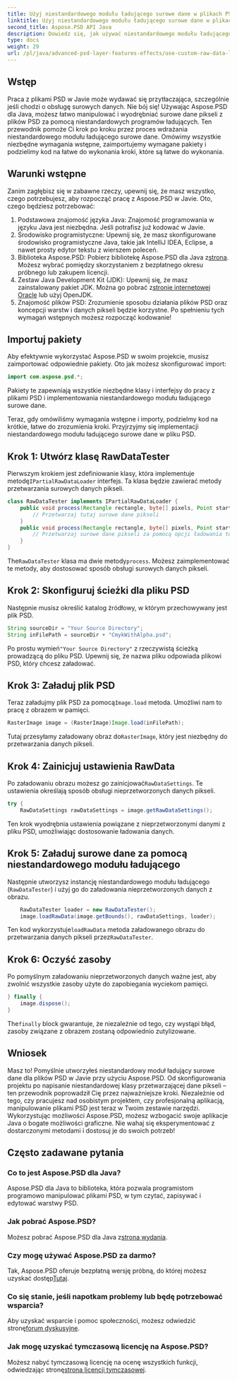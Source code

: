 ```yaml
---
title: Użyj niestandardowego modułu ładującego surowe dane w plikach PSD - Java
linktitle: Użyj niestandardowego modułu ładującego surowe dane w plikach PSD - Java
second_title: Aspose.PSD API Java
description: Dowiedz się, jak używać niestandardowego modułu ładującego surowe dane w plikach PSD w Javie! Ten przewodnik krok po kroku obejmuje wszystko, od konfiguracji po czyszczenie zasobów.
type: docs
weight: 29
url: /pl/java/advanced-psd-layer-features-effects/use-custom-raw-data-loader-psd-files/
---
```

## Wstęp
Praca z plikami PSD w Javie może wydawać się przytłaczająca, szczególnie jeśli chodzi o obsługę surowych danych. Nie bój się! Używając Aspose.PSD dla Java, możesz łatwo manipulować i wyodrębniać surowe dane pikseli z plików PSD za pomocą niestandardowych programów ładujących. Ten przewodnik pomoże Ci krok po kroku przez proces wdrażania niestandardowego modułu ładującego surowe dane. Omówimy wszystkie niezbędne wymagania wstępne, zaimportujemy wymagane pakiety i podzielimy kod na łatwe do wykonania kroki, które są łatwe do wykonania.
## Warunki wstępne
Zanim zagłębisz się w zabawne rzeczy, upewnij się, że masz wszystko, czego potrzebujesz, aby rozpocząć pracę z Aspose.PSD w Javie. Oto, czego będziesz potrzebować:
1. Podstawowa znajomość języka Java: Znajomość programowania w języku Java jest niezbędna. Jeśli potrafisz już kodować w Javie.
2. Środowisko programistyczne: Upewnij się, że masz skonfigurowane środowisko programistyczne Java, takie jak IntelliJ IDEA, Eclipse, a nawet prosty edytor tekstu z wierszem poleceń.
3.  Biblioteka Aspose.PSD: Pobierz bibliotekę Aspose.PSD dla Java z[strona](https://releases.aspose.com/psd/java/). Możesz wybrać pomiędzy skorzystaniem z bezpłatnego okresu próbnego lub zakupem licencji.
4. Zestaw Java Development Kit (JDK): Upewnij się, że masz zainstalowany pakiet JDK. Można go pobrać z[stronie internetowej Oracle](https://www.oracle.com/java/technologies/javase-jdk11-downloads.html) lub użyj OpenJDK.
5. Znajomość plików PSD: Zrozumienie sposobu działania plików PSD oraz koncepcji warstw i danych pikseli będzie korzystne.
Po spełnieniu tych wymagań wstępnych możesz rozpocząć kodowanie!

## Importuj pakiety
Aby efektywnie wykorzystać Aspose.PSD w swoim projekcie, musisz zaimportować odpowiednie pakiety. Oto jak możesz skonfigurować import:
```java
import com.aspose.psd.*;
```
Pakiety te zapewniają wszystkie niezbędne klasy i interfejsy do pracy z plikami PSD i implementowania niestandardowego modułu ładującego surowe dane.

Teraz, gdy omówiliśmy wymagania wstępne i importy, podzielmy kod na krótkie, łatwe do zrozumienia kroki. Przyjrzyjmy się implementacji niestandardowego modułu ładującego surowe dane w pliku PSD.
## Krok 1: Utwórz klasę RawDataTester
 Pierwszym krokiem jest zdefiniowanie klasy, która implementuje metodę`IPartialRawDataLoader` interfejs. Ta klasa będzie zawierać metody przetwarzania surowych danych pikseli.
```java
class RawDataTester implements IPartialRawDataLoader {
    public void process(Rectangle rectangle, byte[] pixels, Point start, Point end) {
        // Przetwarzaj tutaj surowe dane pikseli
    }
    public void process(Rectangle rectangle, byte[] pixels, Point start, Point end, LoadOptions loadOptions) {
        // Przetwarzaj surowe dane pikseli za pomocą opcji ładowania tutaj
    }
}
```
 The`RawDataTester` klasa ma dwie metody`process`. Możesz zaimplementować te metody, aby dostosować sposób obsługi surowych danych pikseli. 
## Krok 2: Skonfiguruj ścieżki dla pliku PSD
Następnie musisz określić katalog źródłowy, w którym przechowywany jest plik PSD.
```java
String sourceDir = "Your Source Directory";
String inFilePath = sourceDir + "CmykWithAlpha.psd";
```
 Po prostu wymień`"Your Source Directory"` z rzeczywistą ścieżką prowadzącą do pliku PSD. Upewnij się, że nazwa pliku odpowiada plikowi PSD, który chcesz załadować.
## Krok 3: Załaduj plik PSD
 Teraz załadujmy plik PSD za pomocą`Image.load` metoda. Umożliwi nam to pracę z obrazem w pamięci.
```java
RasterImage image = (RasterImage)Image.load(inFilePath);
```
Tutaj przesyłamy załadowany obraz do`RasterImage`, który jest niezbędny do przetwarzania danych pikseli.
## Krok 4: Zainicjuj ustawienia RawData
 Po załadowaniu obrazu możesz go zainicjować`RawDataSettings`. Te ustawienia określają sposób obsługi nieprzetworzonych danych pikseli.
```java
try {
    RawDataSettings rawDataSettings = image.getRawDataSettings();
```
Ten krok wyodrębnia ustawienia powiązane z nieprzetworzonymi danymi z pliku PSD, umożliwiając dostosowanie ładowania danych.
## Krok 5: Załaduj surowe dane za pomocą niestandardowego modułu ładującego
Następnie utworzysz instancję niestandardowego modułu ładującego (`RawDataTester`) i użyj go do załadowania nieprzetworzonych danych z obrazu.
```java
    RawDataTester loader = new RawDataTester();
    image.loadRawData(image.getBounds(), rawDataSettings, loader);
```
 Ten kod wykorzystuje`loadRawData` metoda załadowanego obrazu do przetwarzania danych pikseli przez`RawDataTester`.
## Krok 6: Oczyść zasoby
Po pomyślnym załadowaniu nieprzetworzonych danych ważne jest, aby zwolnić wszystkie zasoby użyte do zapobiegania wyciekom pamięci.
```java
} finally {
    image.dispose();
}
```
 The`finally` block gwarantuje, że niezależnie od tego, czy wystąpi błąd, zasoby związane z obrazem zostaną odpowiednio zutylizowane.

## Wniosek
Masz to! Pomyślnie utworzyłeś niestandardowy moduł ładujący surowe dane dla plików PSD w Javie przy użyciu Aspose.PSD. Od skonfigurowania projektu po napisanie niestandardowej klasy przetwarzającej dane pikseli – ten przewodnik poprowadził Cię przez najważniejsze kroki. Niezależnie od tego, czy pracujesz nad osobistym projektem, czy profesjonalną aplikacją, manipulowanie plikami PSD jest teraz w Twoim zestawie narzędzi.
Wykorzystując możliwości Aspose.PSD, możesz wzbogacić swoje aplikacje Java o bogate możliwości graficzne. Nie wahaj się eksperymentować z dostarczonymi metodami i dostosuj je do swoich potrzeb!

## Często zadawane pytania
### Co to jest Aspose.PSD dla Java?  
Aspose.PSD dla Java to biblioteka, która pozwala programistom programowo manipulować plikami PSD, w tym czytać, zapisywać i edytować warstwy PSD.
### Jak pobrać Aspose.PSD?  
 Możesz pobrać Aspose.PSD dla Java z[strona wydania](https://releases.aspose.com/psd/java/).
### Czy mogę używać Aspose.PSD za darmo?  
 Tak, Aspose.PSD oferuje bezpłatną wersję próbną, do której możesz uzyskać dostęp[Tutaj](https://releases.aspose.com/).
### Co się stanie, jeśli napotkam problemy lub będę potrzebować wsparcia?  
 Aby uzyskać wsparcie i pomoc społeczności, możesz odwiedzić stronę[forum dyskusyjne](https://forum.aspose.com/c/psd/34).
### Jak mogę uzyskać tymczasową licencję na Aspose.PSD?  
Możesz nabyć tymczasową licencję na ocenę wszystkich funkcji, odwiedzając stronę[strona licencji tymczasowej](https://purchase.aspose.com/temporary-license/).